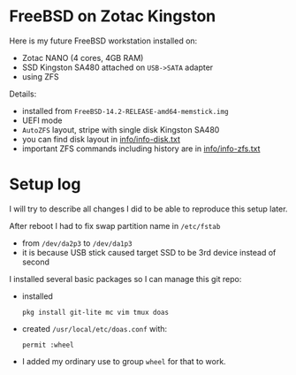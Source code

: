 # FreeBSD on Zotac Kingston

Here is my future FreeBSD workstation installed on:

* Zotac NANO (4 cores, 4GB RAM)
* SSD Kingston SA480 attached on `USB->SATA` adapter
* using ZFS

Details:
- installed from `FreeBSD-14.2-RELEASE-amd64-memstick.img`
- UEFI mode
- `AutoZFS` layout, stripe with single disk Kingston SA480
- you can find disk layout in [info/info-disk.txt](info/info-disk.txt)
- important ZFS commands including history are in [info/info-zfs.txt](info/info-zfs.txt)

# Setup log

I will try to describe all changes I did to be able to reproduce this setup later.

After reboot I had to fix swap partition name in `/etc/fstab`
- from `/dev/da2p3` to `/dev/da1p3`
- it is because USB stick caused target SSD to be 3rd device instead of second

I installed several basic packages so I can manage this git repo:
- installed
  ```shell
  pkg install git-lite mc vim tmux doas
  ```
- created `/usr/local/etc/doas.conf` with:
  ```
  permit :wheel
  ```
- I added my ordinary use to group `wheel` for that to work.


